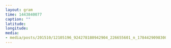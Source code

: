 ```yaml
---
layout: gram
time: 1443840077
caption: ""
latitude: 
longitude: 
media:
- media/posts/201510/12105196_924278180942904_226655601_n_17844290983000351.jpg
---
```


